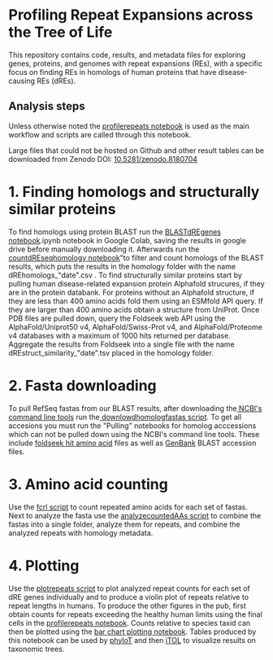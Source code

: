 # Profiling Repeat Expansions across the Tree of Life

This repository contains code, results, and metadata files for exploring genes, proteins, and genomes with repeat expansions (REs), with a specific focus on finding REs in homologs of human proteins that have disease-causing REs (dREs).

## Analysis steps
Unless otherwise noted the [profilerepeats notebook](notebooks/profilerepeats.ipynb) is used as the main workflow and scripts are called through this notebook.

Large files that could not be hosted on Github and other result tables can be downloaded from Zenodo DOI: [10.5281/zenodo.8180704](10.5281/zenodo.8180704)

# 1. Finding homologs and structurally similar proteins

To find homologs using protein BLAST run the [BLASTdREgenes notebook](notebooks/BLASTdREgenes.ipynb).ipynb notebook in Google Colab, saving the results in google drive before manually downloading it. Afterwards run the [countdREseqhomology notebook](notebooks/countdREseqhomology.ipynb)"to filter and count homologs of the BLAST results, which puts the results in the homology folder with the name dREhomologs_"date".csv . To find structurally similar proteins start by pulling human disease-related expansion protein Alphafold strucures, if they are in the protein databank. For proteins without an Alphafold structure, if they are less than 400 amino acids fold them using an ESMfold API query. If they are larger than 400 amino acids obtain a structure from UniProt. Once PDB files are pulled down, query the Foldseek web API using the AlphaFold/Uniprot50 v4, AlphaFold/Swiss-Prot v4, and AlphaFold/Proteome v4 databases with a maximum of 1000 hits returned per database. Aggregate the results from Foldseek into a single file with the name dREstruct_similarity_"date".tsv placed in the homology folder.

# 2. Fasta downloading
To pull RefSeq fastas from our BLAST results, after downloading the[ NCBI's command line tools](https://www.ncbi.nlm.nih.gov/datasets/docs/v2/download-and-install/) run the[ downlowdhomologfastas script](scripts/downloadhomologfastas.py). To get all accesions you must run the "Pulling" notebooks for homolog acccessions which can not be pulled down using the NCBI's command line tools. These include [foldseek hit amino acid](notebooks/Pulling_amino_acid_fasta_for_foldseek_results.ipynb) files as well as [GenBank](notebooks/Pulling_amino_acid_fasta_from_genbank_for_foldseek_results.ipynb) BLAST accession files.

# 3. Amino acid counting
Use the [fcrl script](scripts/fcrl.py) to count repeated amino acids for each set of fastas. Next to analyze the fasta use the [analyzecountedAAs script](scripts/analyzecountedAAs.py) to
combine the fastas into a single folder, analyze them for repeats, and combine the analyzed repeats with homology metadata.

# 4. Plotting
Use the [plotrepeats script](scripts/plotrepeats.py) to plot analyzed repeat counts for each set of dRE genes individually and to produce a violin plot of repeats relative to repeat lengths in humans. To produce the other figures in the pub, first obtain counts for repeats exceeding the healthy human limits using the final cells in the [profilerepeats notebook](notebooks/profilerepeats.ipynb).  Counts relative to species taxid can then be plotted using the [bar chart plotting notebook](notebooks/NCBI_taxid_to_lineage_and_barchart_tree_plotting.ipynb). Tables produced by this notebook can be used by [phyloT](https://phylot.biobyte.de/) and then [iTOL](https://itol.embl.de/) to visualize results on taxonomic trees.
